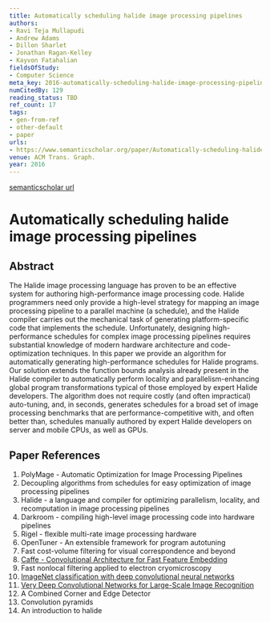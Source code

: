 ```yaml
---
title: Automatically scheduling halide image processing pipelines
authors:
- Ravi Teja Mullapudi
- Andrew Adams
- Dillon Sharlet
- Jonathan Ragan-Kelley
- Kayvon Fatahalian
fieldsOfStudy:
- Computer Science
meta_key: 2016-automatically-scheduling-halide-image-processing-pipelines
numCitedBy: 129
reading_status: TBD
ref_count: 17
tags:
- gen-from-ref
- other-default
- paper
urls:
- https://www.semanticscholar.org/paper/Automatically-scheduling-halide-image-processing-Mullapudi-Adams/9b240a87b11d085641d6640f73cc3cc2d678e305?sort=total-citations
venue: ACM Trans. Graph.
year: 2016
---
```


[semanticscholar url](https://www.semanticscholar.org/paper/Automatically-scheduling-halide-image-processing-Mullapudi-Adams/9b240a87b11d085641d6640f73cc3cc2d678e305?sort=total-citations)

# Automatically scheduling halide image processing pipelines

## Abstract

The Halide image processing language has proven to be an effective system for authoring high-performance image processing code. Halide programmers need only provide a high-level strategy for mapping an image processing pipeline to a parallel machine (a schedule), and the Halide compiler carries out the mechanical task of generating platform-specific code that implements the schedule. Unfortunately, designing high-performance schedules for complex image processing pipelines requires substantial knowledge of modern hardware architecture and code-optimization techniques. In this paper we provide an algorithm for automatically generating high-performance schedules for Halide programs. Our solution extends the function bounds analysis already present in the Halide compiler to automatically perform locality and parallelism-enhancing global program transformations typical of those employed by expert Halide developers. The algorithm does not require costly (and often impractical) auto-tuning, and, in seconds, generates schedules for a broad set of image processing benchmarks that are performance-competitive with, and often better than, schedules manually authored by expert Halide developers on server and mobile CPUs, as well as GPUs.

## Paper References

1. PolyMage - Automatic Optimization for Image Processing Pipelines
2. Decoupling algorithms from schedules for easy optimization of image processing pipelines
3. Halide - a language and compiler for optimizing parallelism, locality, and recomputation in image processing pipelines
4. Darkroom - compiling high-level image processing code into hardware pipelines
5. Rigel - flexible multi-rate image processing hardware
6. OpenTuner - An extensible framework for program autotuning
7. Fast cost-volume filtering for visual correspondence and beyond
8. [Caffe - Convolutional Architecture for Fast Feature Embedding](2014-caffe-convolutional-architecture-for-fast-feature-embedding.md)
9. Fast nonlocal filtering applied to electron cryomicroscopy
10. [ImageNet classification with deep convolutional neural networks](2012-imagenet-classification-with-deep-convolutional-neural-networks.md)
11. [Very Deep Convolutional Networks for Large-Scale Image Recognition](2015-very-deep-convolutional-networks-for-large-scale-image-recognition.md)
12. A Combined Corner and Edge Detector
13. Convolution pyramids
14. An introduction to halide
